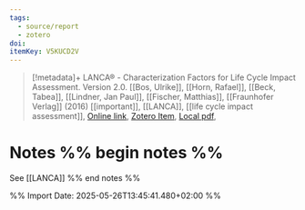 ```yaml
---
tags:
  - source/report
  - zotero
doi: 
itemKey: V5KUCD2V
---
```

>[!metadata]+
> LANCA® - Characterization Factors for Life Cycle Impact Assessment. Version 2.0.
> [[Bos, Ulrike]], [[Horn, Rafael]], [[Beck, Tabea]], [[Lindner, Jan Paul]], [[Fischer, Matthias]], 
> [[Fraunhofer Verlag]] (2016)
> [[important]], [[LANCA]], [[life cycle impact assessment]], 
> [Online link](https://publica.fraunhofer.de/handle/publica/297633), [Zotero Item](zotero://select/library/items/V5KUCD2V), [Local pdf](file://C:/Users/aburg/Documents/references/zotero/storage/ARN88ZZP/LANCA2.pdf), 

# Notes %% begin notes %% 
See [[LANCA]]
%% end notes %%




%% Import Date: 2025-05-26T13:45:41.480+02:00 %%
